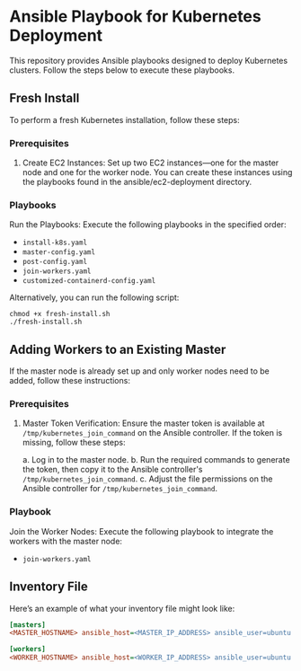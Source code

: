 # Ansible Playbook for Kubernetes Deployment

This repository provides Ansible playbooks designed to deploy Kubernetes clusters. Follow the steps below to execute these playbooks.

## Fresh Install

To perform a fresh Kubernetes installation, follow these steps:

### Prerequisites

1. Create EC2 Instances: Set up two EC2 instances—one for the master node and one for the worker node. You can create these instances using the playbooks found in the ansible/ec2-deployment directory.


### Playbooks

Run the Playbooks: Execute the following playbooks in the specified order:

- `install-k8s.yaml`
- `master-config.yaml`
- `post-config.yaml`
- `join-workers.yaml`
- `customized-containerd-config.yaml`

Alternatively, you can run the following script:

```
chmod +x fresh-install.sh
./fresh-install.sh
```

## Adding Workers to an Existing Master

If the master node is already set up and only worker nodes need to be added, follow these instructions:

### Prerequisites
1. Master Token Verification: Ensure the master token is available at `/tmp/kubernetes_join_command` on the Ansible controller. If the token is missing, follow these steps:

   a. Log in to the master node.
   b. Run the required commands to generate the token, then copy it to the Ansible controller's `/tmp/kubernetes_join_command`.
   c. Adjust the file permissions on the Ansible controller for `/tmp/kubernetes_join_command`.

### Playbook
Join the Worker Nodes: Execute the following playbook to integrate the workers with the master node:

- `join-workers.yaml`

## Inventory File

Here’s an example of what your inventory file might look like:

```ini
[masters]
<MASTER_HOSTNAME> ansible_host=<MASTER_IP_ADDRESS> ansible_user=ubuntu hostname=<MASTER_HOSTNAME>

[workers]
<WORKER_HOSTNAME> ansible_host=<WORKER_IP_ADDRESS> ansible_user=ubuntu hostname=<WORKER_HOSTNAME>
```


